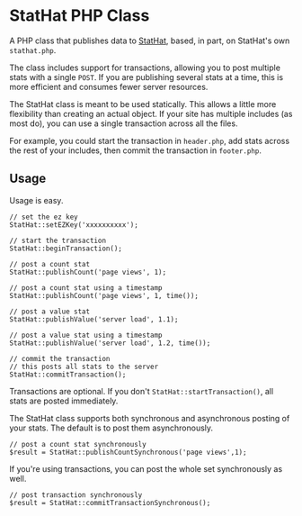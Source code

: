 # StatHat PHP Class #

A PHP class that publishes data to [StatHat](http://stathat.com/), based, in part, on StatHat's own `stathat.php`.

The class includes support for transactions, allowing you to post multiple stats with a single `POST`. If you are publishing several stats at a time, this is more efficient and consumes fewer server resources.

The StatHat class is meant to be used statically. This allows a little more flexibility than creating an actual object. If your site has multiple includes (as most do), you can use a single transaction across all the files. 

For example, you could start the transaction in `header.php`, add stats across the rest of your includes, then commit the transaction in `footer.php`.

## Usage ##
Usage is easy.

	// set the ez key
	StatHat::setEZKey('xxxxxxxxxx');
	
	// start the transaction
	StatHat::beginTransaction();
	
	// post a count stat
	StatHat::publishCount('page views', 1);
	
	// post a count stat using a timestamp
	StatHat::publishCount('page views', 1, time());

	// post a value stat
	StatHat::publishValue('server load', 1.1);
	
	// post a value stat using a timestamp
	StatHat::publishValue('server load', 1.2, time());
	
	// commit the transaction
	// this posts all stats to the server
	StatHat::commitTransaction();
	
Transactions are optional. If you don't `StatHat::startTransaction()`, all stats are posted immediately.

The StatHat class supports both synchronous and asynchronous posting of your stats. The default is to post them asynchronously. 

	// post a count stat synchronously
	$result = StatHat::publishCountSynchronous('page views',1);

If you're using transactions, you can post the whole set synchronously as well.

	// post transaction synchronously
	$result = StatHat::commitTransactionSynchronous();

	